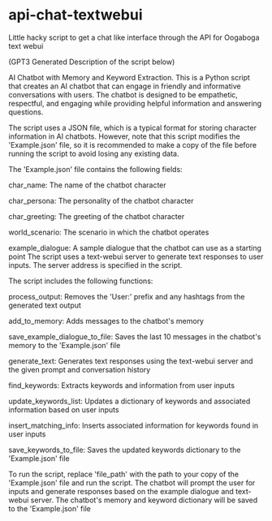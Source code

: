 # api-chat-textwebui
Little hacky script to get a chat like interface through the API for Oogaboga text webui

(GPT3 Generated Description of the script below) 

AI Chatbot with Memory and Keyword Extraction. 
This is a Python script that creates an AI chatbot that can engage in friendly and informative conversations with users. The chatbot is designed to be empathetic, respectful, and engaging while providing helpful information and answering questions.

The script uses a JSON file, which is a typical format for storing character information in AI chatbots. However, note that this script modifies the 'Example.json' file, so it is recommended to make a copy of the file before running the script to avoid losing any existing data.

The 'Example.json' file contains the following fields:

char_name: The name of the chatbot character

char_persona: The personality of the chatbot character

char_greeting: The greeting of the chatbot character

world_scenario: The scenario in which the chatbot operates

example_dialogue: A sample dialogue that the chatbot can use as a starting point
The script uses a text-webui server to generate text responses to user inputs. The server address is specified in the script.

The script includes the following functions:

process_output: Removes the 'User:' prefix and any hashtags from the generated text output

add_to_memory: Adds messages to the chatbot's memory

save_example_dialogue_to_file: Saves the last 10 messages in the chatbot's memory to the 'Example.json' file

generate_text: Generates text responses using the text-webui server and the given prompt and conversation history

find_keywords: Extracts keywords and information from user inputs

update_keywords_list: Updates a dictionary of keywords and associated information based on user inputs

insert_matching_info: Inserts associated information for keywords found in user inputs

save_keywords_to_file: Saves the updated keywords dictionary to the 'Example.json' file

To run the script, replace 'file_path' with the path to your copy of the 'Example.json' file and run the script. The chatbot will prompt the user for inputs and generate responses based on the example dialogue and text-webui server. The chatbot's memory and keyword dictionary will be saved to the 'Example.json' file
